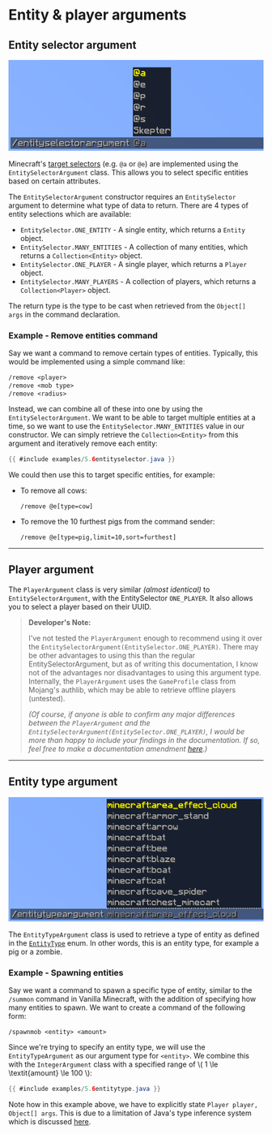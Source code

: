 # Entity & player arguments

## Entity selector argument

![](./images/arguments/entityselector.png)

Minecraft's [target selectors](https://minecraft.gamepedia.com/Commands#Target_selectors) (e.g. `@a` or `@e`) are implemented using the `EntitySelectorArgument` class. This allows you to select specific entities based on certain attributes.

The `EntitySelectorArgument` constructor requires an `EntitySelector` argument to determine what type of data to return. There are 4 types of entity selections which are available:

* `EntitySelector.ONE_ENTITY` - A single entity, which returns a `Entity` object.
* `EntitySelector.MANY_ENTITIES`  - A collection of many entities, which returns a `Collection<Entity>` object.
* `EntitySelector.ONE_PLAYER` - A single player, which returns a `Player` object.
* `EntitySelector.MANY_PLAYERS` - A collection of players, which returns a `Collection<Player>` object.

The return type is the type to be cast when retrieved from the `Object[] args` in the command declaration.

<div class="example">

### Example - Remove entities command

Say we want a command to remove certain types of entities. Typically, this would be implemented using a simple command like:

```
/remove <player>
/remove <mob type>
/remove <radius>
```

Instead, we can combine all of these into one by using the `EntitySelectorArgument`. We want to be able to target multiple entities at a time, so we want to use the `EntitySelector.MANY_ENTITIES` value in our constructor. We can simply retrieve the `Collection<Entity>` from this argument and iteratively remove each entity:

```java
{{ #include examples/5.6entityselector.java }}
```

We could then use this to target specific entities, for example:

* To remove all cows:
  ```
  /remove @e[type=cow]
  ```
* To remove the 10 furthest pigs from the command sender:
  ```
  /remove @e[type=pig,limit=10,sort=furthest]
  ```

</div>

-----

## Player argument

The `PlayerArgument` class is very similar _(almost identical)_ to `EntitySelectorArgument`, with the EntitySelector `ONE_PLAYER`. It also allows you to select a player based on their UUID.

> **Developer's Note:** 
>
> I've not tested the `PlayerArgument` enough to recommend using it over the `EntitySelectorArgument(EntitySelector.ONE_PLAYER)`. There may be other advantages to using this than the regular EntitySelectorArgument, but as of writing this documentation, I know not of the advantages nor disadvantages to using this argument type. Internally, the `PlayerArgument` uses the `GameProfile` class from Mojang's authlib, which may be able to retrieve offline players (untested).
>
> _(Of course, if anyone is able to confirm any major differences between the `PlayerArgument` and the `EntitySelectorArgument(EntitySelector.ONE_PLAYER)`, I would be more than happy to include your findings in the documentation. If so, feel free to make a documentation amendment [here](https://github.com/JorelAli/1.13-Command-API/issues/new/choose).)_

-----

## Entity type argument

![](./images/arguments/entitytype.png)

The `EntityTypeArgument` class is used to retrieve a type of entity as defined in the [`EntityType`](https://hub.spigotmc.org/javadocs/bukkit/org/bukkit/entity/EntityType.html) enum. In other words, this is an entity type, for example a pig or a zombie.

<div class="example">

### Example - Spawning entities

Say we want a command to spawn a specific type of entity, similar to the `/summon` command in Vanilla Minecraft, with the addition of specifying how many entities to spawn. We want to create a command of the following form:

```
/spawnmob <entity> <amount>
```

Since we're trying to specify an entity type, we will use the `EntityTypeArgument` as our argument type for `<entity>`. We combine this with the `IntegerArgument` class with a specified range of \\( 1 \le \textit{amount} \le 100 \\):

```java
{{ #include examples/5.6entitytype.java }}
```

Note how in this example above, we have to explicitly state `Player player, Object[] args`. This is due to a limitation of Java's type inference system which is discussed [here](./commandregistration.md#setting-the-commands-executor).

</div>